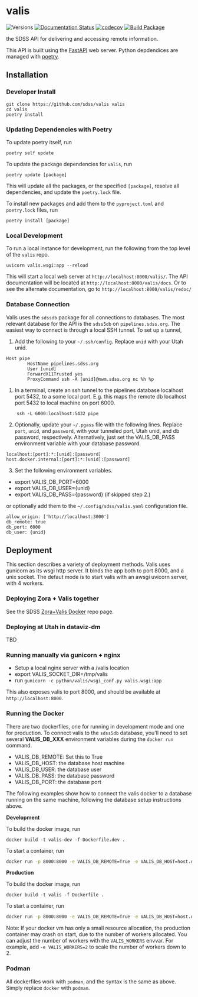 # valis

![Versions](https://img.shields.io/badge/python->3.7-blue)
[![Documentation Status](https://readthedocs.org/projects/sdss-valis/badge/?version=latest)](https://sdss-valis.readthedocs.io/en/latest/?badge=latest)
[![codecov](https://codecov.io/gh/sdss/valis/branch/master/graph/badge.svg)](https://codecov.io/gh/sdss/valis)
[![Build Package](https://github.com/sdss/valis/actions/workflows/build.yml/badge.svg)](https://github.com/sdss/valis/actions/workflows/build.yml)

the SDSS API for delivering and accessing remote information.

This API is built using the [FastAPI](https://fastapi.tiangolo.com/) web server.  Python depdendices are managed with [poetry](https://python-poetry.org/).

## Installation
### Developer Install
```
git clone https://github.com/sdss/valis valis
cd valis
poetry install
```

### Updating Dependencies with Poetry
To update poetry itself, run
```
poetry self update
```

To update the package dependencies for `valis`, run
```
poetry update [package]
```
This will update all the packages, or the specified `[package]`, resolve all dependencies, and update the `poetry.lock` file.

To install new packages and add them to the `pyproject.toml` and `poetry.lock` files, run
```
poetry install [package]
```

### Local Development

To run a local instance for development, run the following from the top level of the `valis` repo.
```
uvicorn valis.wsgi:app --reload
```
This will start a local web server at `http://localhost:8000/valis/`.  The API documentation will be located at `http://localhost:8000/valis/docs`.  Or to see the alternate documentation, go to `http://localhost:8000/valis/redoc/`

### Database Connection

Valis uses the `sdssdb` package for all connections to databases.  The most relevant database for the API is the `sdss5db` on `pipelines.sdss.org`.  The easiest way to connect is through a local SSH tunnel. To set up a tunnel,

1. Add the following to your `~/.ssh/config`. Replace `unid` with your Utah unid.

```
Host pipe
        HostName pipelines.sdss.org
        User [unid]
        ForwardX11Trusted yes
        ProxyCommand ssh -A [unid]@mwm.sdss.org nc %h %p
```
1. In a terminal, create an ssh tunnel to the pipelines database localhost port 5432, to a some local port. E.g. this maps the remote db localhost port 5432 to local machine on port 6000.
```
    ssh -L 6000:localhost:5432 pipe
```
2. Optionally, update your `~/.pgass` file with the following lines. Replace `port`, `unid`, and `password`, with your tunneled port, Utah unid, and db password, respectively. Alternatively, just set the VALIS_DB_PASS environment variable with your database password.
```
localhost:[port]:*:[unid]:[password]
host.docker.internal:[port]:*:[unid]:[password]
```
3. Set the following environment variables.

- export VALIS_DB_PORT=6000
- export VALIS_DB_USER={unid}
- export VALIS_DB_PASS={password} (if skipped step 2.)

or optionally add them to the `~/.config/sdss/valis.yaml` configuration file.

```
allow_origin: ['http://localhost:3000']
db_remote: true
db_port: 6000
db_user: {unid}
```


## Deployment

This section describes a variety of deployment methods.  Valis uses gunicorn as its
wsgi http server. It binds the app both to port 8000, and a unix socket.  The defaut mode
is to start valis with an awsgi uvicorn server, with 4 workers.

### Deploying Zora + Valis together
See the SDSS [Zora+Valis Docker](https://github.com/sdss/zora_valis_dockers) repo page.

### Deploying at Utah in dataviz-dm
TBD

### Running manually via gunicorn + nginx
 - Setup a local nginx server with a /valis location
 - export VALIS_SOCKET_DIR=/tmp/valis
 - run `gunicorn -c python/valis/wsgi_conf.py valis.wsgi:app`

This also exposes valis to port 8000, and should be available at `http://localhost:8000`.

### Running the Docker

There are two dockerfiles, one for running in development mode and one for production.  To connect valis to the `sdss5db` database, you'll need to set several **VALIS_DB_XXX** environment variables during the `docker run` command.

- VALIS_DB_REMOTE: Set this to True
- VALIS_DB_HOST: the database host machine
- VALIS_DB_USER: the database user
- VALIS_DB_PASS: the database password
- VALIS_DB_PORT: the database port

The following examples show how to connect the valis docker to a database running on the same machine, following the database setup instructions above.

**Development**

To build the docker image, run

`docker build -t valis-dev -f Dockerfile.dev .`

To start a container, run
```bash
docker run -p 8000:8000 -e VALIS_DB_REMOTE=True -e VALIS_DB_HOST=host.docker.internal -e VALIS_DB_USER=[user] -e VALIS_DB_PASS=[password] -e VALIS_DB_PORT=6000 valis-dev
```

**Production**

To build the docker image, run

`docker build -t valis -f Dockerfile .`

To start a container, run
```bash
docker run -p 8000:8000 -e VALIS_DB_REMOTE=True -e VALIS_DB_HOST=host.docker.internal -e VALIS_DB_USER=[user] -e VALIS_DB_PASS=[password] -e VALIS_DB_PORT=6000 valis
```
Note:  If your docker vm has only a small resource allocation, the production container may crash on start, due to the number of workers allocated. You can adjust the number of workers with the `VALIS_WORKERS` envvar.  For example, add `-e VALIS_WORKERS=2` to scale the number of workers down to 2.

### Podman

All dockerfiles work with `podman`, and the syntax is the same as above.  Simply replace `docker` with `podman`.